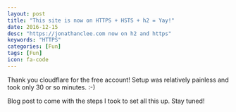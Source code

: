 ```yaml
---
layout: post
title: "This site is now on HTTPS + HSTS + h2 = Yay!"
date: 2016-12-15
desc: "https://jonathanclee.com now on h2 and https"
keywords: "HTTPS"
categories: [Fun]
tags: [Fun]
icon: fa-code
---
```



Thank you cloudflare for the free account! Setup was relatively painless and took only 30 or so minutes. :-)

Blog post to come with the steps I took to set all this up. Stay tuned!

